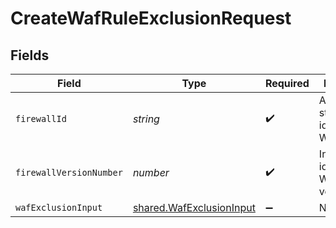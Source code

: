 # CreateWafRuleExclusionRequest


## Fields

| Field                                                                | Type                                                                 | Required                                                             | Description                                                          | Example                                                              |
| -------------------------------------------------------------------- | -------------------------------------------------------------------- | -------------------------------------------------------------------- | -------------------------------------------------------------------- | -------------------------------------------------------------------- |
| `firewallId`                                                         | *string*                                                             | :heavy_check_mark:                                                   | Alphanumeric string identifying a WAF Firewall.                      | fW7g2uUGZzb2W9Euo4Mo0r                                               |
| `firewallVersionNumber`                                              | *number*                                                             | :heavy_check_mark:                                                   | Integer identifying a WAF firewall version.                          | 1                                                                    |
| `wafExclusionInput`                                                  | [shared.WafExclusionInput](../../models/shared/wafexclusioninput.md) | :heavy_minus_sign:                                                   | N/A                                                                  |                                                                      |